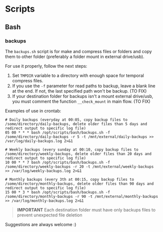 # Scripts

## Bash

### backups
The `backups.sh` script is for make and compress files or folders and copy them to other folder (preferably a folder mount in external drive/usb).

For use it properly, follow the next steps:
1. Set `TMPDIR` variable to a directory with enough space for temporal compress files.
2. If you use the `-f` parameter for read paths to backup, leave a blank line at the end. If not, the last specified path won't be backup. (TO FIX)
3. If your destination folder for backups isn't a mount external drive/usb, you must comment the function `__check_mount` in main flow. (TO FIX)

Examples of use in crontab:
```
# Daily backups (everyday at 00:05, copy backup files to /some/directory/daily-backups, delete older files than 5 days and redirect output to specific log file)
05 00 * * * bash /opt/scripts/bash/backups.sh -f /some/directory/daily-backups -r 5 -t /mnt/external/daily-backups >> /var/log/daily-backups.log 2>&1

# Weekly backups (every sunday at 00:10, copy backup files to /some/directory/weekly-backups, delete older files than 20 days and redirect output to specific log file)
10 00 * * 7 bash /opt/scripts/bash/backups.sh -f /some/directory/weekly-backups -r 20 -t /mnt/external/weekly-backups >> /var/log/weekly-backups.log 2>&1

# Monthly backups (every 3th at 00:15, copy backup files to /some/directory/monthly-backups, delete older files than 90 days and redirect output to specific log file)
15 00 * 3 * bash /opt/scripts/bash/backups.sh -f /some/directory/monthly-backups -r 90 -t /mnt/external/monthly-backups >> /var/log/monthly-backups.log 2>&1
```

>**IMPORTANT**
>Each destination folder must have only backups files to prevent unexpected file deletion

Suggestions are always welcome :)